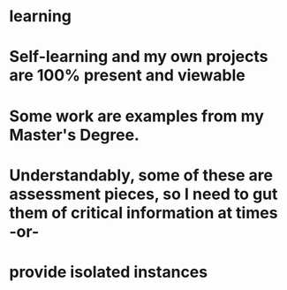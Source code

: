 # learning
# Self-learning and my own projects are 100% present and viewable
# Some work are examples from my Master's Degree. 
# Understandably, some of these are assessment pieces, so I need to gut them of critical information at times -or- 
# provide isolated instances 
